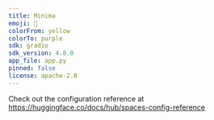 ```yaml
---
title: Minima
emoji: 🚀
colorFrom: yellow
colorTo: purple
sdk: gradio
sdk_version: 4.8.0
app_file: app.py
pinned: false
license: apache-2.0
---
```


Check out the configuration reference at https://huggingface.co/docs/hub/spaces-config-reference
